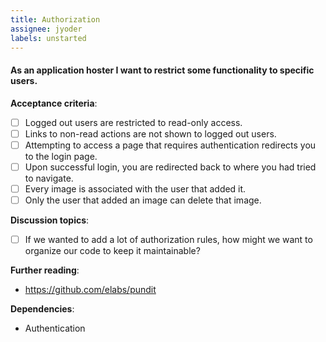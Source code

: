```yaml
---
title: Authorization
assignee: jyoder
labels: unstarted
---
```


#### As an application hoster I want to restrict some functionality to specific users.

__Acceptance criteria__:
- [ ] Logged out users are restricted to read-only access.
- [ ] Links to non-read actions are not shown to logged out users.
- [ ] Attempting to access a page that requires authentication redirects you to
  the login page.
- [ ] Upon successful login, you are redirected back to where you had tried to
  navigate.
- [ ] Every image is associated with the user that added it.
- [ ] Only the user that added an image can delete that image.

__Discussion topics__:
- [ ] If we wanted to add a lot of authorization rules, how might we want to
  organize our code to keep it maintainable?

__Further reading__:
- https://github.com/elabs/pundit

__Dependencies__:
- Authentication
